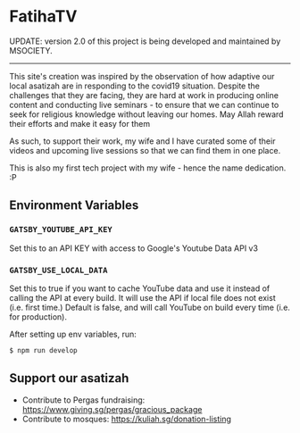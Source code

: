 # FatihaTV

UPDATE: version 2.0 of this project is being developed and maintained by MSOCIETY. 

------------------

This site's creation was inspired by the observation of how adaptive our local asatizah are in responding to the covid19 situation. Despite the challenges that they are facing, they are hard at work in producing online content and conducting live seminars - to ensure that we can continue to seek for religious knowledge without leaving our homes. May Allah reward their efforts and make it easy for them  

As such, to support their work, my wife and I have curated some of their videos and upcoming live sessions so that we can find them in one place.

This is also my first tech project with my wife - hence the name dedication. :P

## Environment Variables

### `GATSBY_YOUTUBE_API_KEY` 

Set this to an API KEY with access to Google's Youtube Data API v3

### `GATSBY_USE_LOCAL_DATA`

Set this to true if you want to cache YouTube data and use it instead of calling the API at every build. It will use the API if local file does not exist (i.e. first time.) Default is false, and will call YouTube on build every time (i.e. for production).

After setting up env variables, run:

```bash
$ npm run develop
```


## Support our asatizah

- Contribute to Pergas fundraising: https://www.giving.sg/pergas/gracious_package
- Contribute to mosques: https://kuliah.sg/donation-listing
